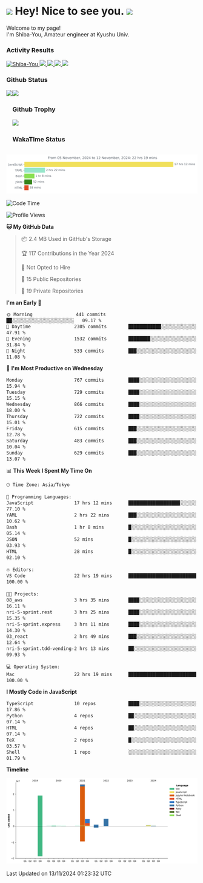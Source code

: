 <h1>
  <img src="https://emojis.slackmojis.com/emojis/images/1531849430/4246/blob-sunglasses.gif?1531849430" width="30"/> 
  Hey! Nice to see you.
  <img src="https://emojis.slackmojis.com/emojis/images/1531849430/4246/blob-sunglasses.gif?1531849430" width="30"/> 
</h1>
<p>
  Welcome to my page! <br />
  I'm Shiba-You, Amateur engineer at Kyushu Univ.
</p>


<h3>
  Activity Results
</h3>
<p align="left"> 
  <!--   GitHub  -->
  <a href="https://github.com/Shiba-You/Shiba-You/">
    <img src="https://komarev.com/ghpvc/?username=Shiba-You" alt="Shiba-You" />
  </a>
  <a href="https://github.com/Shiba-You">
    <img height="20" src="https://img.shields.io/github/followers/Shiba-You?label=follow&logo=github&style=flat" />
  </a>
  
  <!-- Qiita -->
  <a href="http://qiita.com/Shiba-You">
    <img height="20" src="https://qiita-badge.apiapi.app/s/Shiba-You/posts.svg" />
  </a>
  <a href="http://qiita.com/Shiba-You">
    <img height="20" src="https://qiita-badge.apiapi.app/s/Shiba-You/contributions.svg" />
  </a>
  <a href="http://qiita.com/Shiba-You">
    <img height="20" src="https://qiita-badge.apiapi.app/s/Shiba-You/followers.svg" />
  </a>
</p>


<h3>
  Github Status
</h3>
<div>
  <img height="170" align="left" src="https://github-readme-stats.vercel.app/api?username=Shiba-You&theme=tokyonight" />
  <img height="170" src="https://github-readme-stats.vercel.app/api/top-langs/?username=Shiba-You&theme=tokyonight&layout=compact" />
</div>

<h3>
  Github Trophy
</h3>
<div>
  <img width="800" src="https://github-profile-trophy.vercel.app/?username=Shiba-You&theme=tokyonight" />
</div>


<h3>
  WakaTIme Status
</h3>
<img src="https://github.com/Shiba-You/Shiba-You/blob/main/images/stat.svg" alt="Shiba-You WakaTime Activity"/>

<!--START_SECTION:waka-->
![Code Time](http://img.shields.io/badge/Code%20Time-953%20hrs%2013%20mins-blue)

![Profile Views](http://img.shields.io/badge/Profile%20Views-0-blue)

**🐱 My GitHub Data** 

> 📦 2.4 MB Used in GitHub's Storage 
 > 
> 🏆 117 Contributions in the Year 2024
 > 
> 🚫 Not Opted to Hire
 > 
> 📜 15 Public Repositories 
 > 
> 🔑 19 Private Repositories 
 > 
**I'm an Early 🐤** 

```text
🌞 Morning                441 commits         ██░░░░░░░░░░░░░░░░░░░░░░░   09.17 % 
🌆 Daytime                2305 commits        ████████████░░░░░░░░░░░░░   47.91 % 
🌃 Evening                1532 commits        ████████░░░░░░░░░░░░░░░░░   31.84 % 
🌙 Night                  533 commits         ███░░░░░░░░░░░░░░░░░░░░░░   11.08 % 
```
📅 **I'm Most Productive on Wednesday** 

```text
Monday                   767 commits         ████░░░░░░░░░░░░░░░░░░░░░   15.94 % 
Tuesday                  729 commits         ████░░░░░░░░░░░░░░░░░░░░░   15.15 % 
Wednesday                866 commits         ████░░░░░░░░░░░░░░░░░░░░░   18.00 % 
Thursday                 722 commits         ████░░░░░░░░░░░░░░░░░░░░░   15.01 % 
Friday                   615 commits         ███░░░░░░░░░░░░░░░░░░░░░░   12.78 % 
Saturday                 483 commits         ███░░░░░░░░░░░░░░░░░░░░░░   10.04 % 
Sunday                   629 commits         ███░░░░░░░░░░░░░░░░░░░░░░   13.07 % 
```


📊 **This Week I Spent My Time On** 

```text
🕑︎ Time Zone: Asia/Tokyo

💬 Programming Languages: 
JavaScript               17 hrs 12 mins      ███████████████████░░░░░░   77.10 % 
YAML                     2 hrs 22 mins       ███░░░░░░░░░░░░░░░░░░░░░░   10.62 % 
Bash                     1 hr 8 mins         █░░░░░░░░░░░░░░░░░░░░░░░░   05.14 % 
JSON                     52 mins             █░░░░░░░░░░░░░░░░░░░░░░░░   03.93 % 
HTML                     28 mins             █░░░░░░░░░░░░░░░░░░░░░░░░   02.10 % 

🔥 Editors: 
VS Code                  22 hrs 19 mins      █████████████████████████   100.00 % 

🐱‍💻 Projects: 
08_aws                   3 hrs 35 mins       ████░░░░░░░░░░░░░░░░░░░░░   16.11 % 
nri-5-sprint.rest        3 hrs 25 mins       ████░░░░░░░░░░░░░░░░░░░░░   15.35 % 
nri-5-sprint.express     3 hrs 11 mins       ████░░░░░░░░░░░░░░░░░░░░░   14.30 % 
03_react                 2 hrs 49 mins       ███░░░░░░░░░░░░░░░░░░░░░░   12.64 % 
nri-5-sprint.tdd-vending-2 hrs 13 mins       ██░░░░░░░░░░░░░░░░░░░░░░░   09.93 % 

💻 Operating System: 
Mac                      22 hrs 19 mins      █████████████████████████   100.00 % 
```

**I Mostly Code in JavaScript** 

```text
TypeScript               10 repos            ████░░░░░░░░░░░░░░░░░░░░░   17.86 % 
Python                   4 repos             ██░░░░░░░░░░░░░░░░░░░░░░░   07.14 % 
HTML                     4 repos             ██░░░░░░░░░░░░░░░░░░░░░░░   07.14 % 
TeX                      2 repos             █░░░░░░░░░░░░░░░░░░░░░░░░   03.57 % 
Shell                    1 repo              ░░░░░░░░░░░░░░░░░░░░░░░░░   01.79 % 
```



**Timeline**

![Lines of Code chart](https://raw.githubusercontent.com/Shiba-You/Shiba-You/main/assets/bar_graph.png)


 Last Updated on 13/11/2024 01:23:32 UTC
<!--END_SECTION:waka-->
